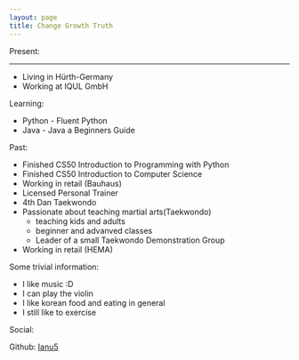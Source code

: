 ```yaml
---
layout: page
title: Change Growth Truth
---
```


Present:

---

- Living in Hürth-Germany
- Working at IQUL GmbH

Learning:

- Python - Fluent Python 
- Java - Java a Beginners Guide

Past:

- Finished CS50 Introduction to Programming with Python
- Finished CS50 Introduction to Computer Science
- Working in retail (Bauhaus)
- Licensed Personal Trainer
- 4th Dan Taekwondo
- Passionate about teaching martial arts(Taekwondo)
    - teaching kids and adults
    - beginner and advanved classes
    - Leader of a small Taekwondo Demonstration Group
- Working in retail (HEMA)

Some trivial information:

- I like music :D
- I can play the violin
- I like korean food and eating in general
- I still like to exercise 


Social:

Github: [Ianu5](https://github.com/Ianu5)